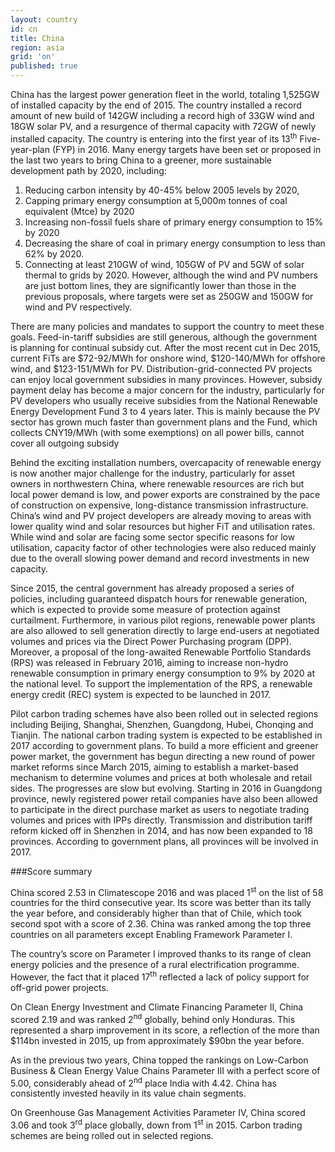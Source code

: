 ```yaml
---
layout: country
id: cn
title: China
region: asia
grid: 'on'
published: true
---
```

China has the largest power generation fleet in the world, totaling 1,525GW of installed capacity by the end of 2015. The country installed a record amount of new build of 142GW including a record high of 33GW wind and 18GW solar PV, and a resurgence of thermal capacity with 72GW of newly installed capacity. The country is entering into the first year of its 13<sup>th</sup> Five-year-plan (FYP) in 2016. Many energy targets have been set or proposed in the last two years to bring China to a greener, more sustainable development path by 2020, including:

1) Reducing carbon intensity by 40-45% below 2005 levels by 2020, 
2) Capping primary energy consumption at 5,000m tonnes of coal equivalent (Mtce) by 2020
3) Increasing non-fossil fuels share of primary energy consumption to 15% by 2020
4) Decreasing the share of coal in primary energy consumption to less than 62% by 2020.
5) Connecting at least 210GW of wind, 105GW of PV and 5GW of solar thermal to grids by 2020. However, although the wind and PV numbers are just bottom lines, they are significantly lower than those in the previous proposals, where targets were set as 250GW and 150GW for wind and PV respectively. 

There are many policies and mandates to support the country to meet these goals. Feed-in-tariff subsidies are still generous, although the government is planning for continual subsidy cut. After the most recent cut in Dec 2015, current FiTs are $72-92/MWh for onshore wind, $120-140/MWh for offshore wind, and $123-151/MWh for PV. Distribution-grid-connected PV projects can enjoy local government subsidies in many provinces. However, subsidy payment delay has become a major concern for the industry, particularly for PV developers who usually receive subsidies from the National Renewable Energy Development Fund 3 to 4 years later. This is mainly because the PV sector has grown much faster than government plans and the Fund, which collects CNY19/MWh (with some exemptions) on all power bills, cannot cover all outgoing subsidy

Behind the exciting installation numbers, overcapacity of renewable energy is now another major challenge for the industry, particularly for asset owners in northwestern China, where renewable resources are rich but local power demand is low, and power exports are constrained by the pace of construction on expensive, long-distance transmission infrastructure. China’s wind and PV project developers are already moving to areas with lower quality wind and solar resources but higher FiT and utilisation rates.
While wind and solar are facing some sector specific reasons for low utilisation, capacity factor of other technologies were also reduced mainly due to the overall slowing power demand and record investments in new capacity. 

Since 2015, the central government has already proposed a series of policies, including guaranteed dispatch hours for renewable generation, which is expected to provide some measure of protection against curtailment. Furthermore, in various pilot regions, renewable power plants are also allowed to sell generation directly to large end-users at negotiated volumes and prices via the Direct Power Purchasing program (DPP). Moreover, a proposal of the long-awaited Renewable Portfolio Standards (RPS) was released in February 2016, aiming to increase non-hydro renewable consumption in primary energy consumption to 9% by 2020 at the national level. To support the implementation of the RPS, a renewable energy credit (REC) system is expected to be launched in 2017. 

Pilot carbon trading schemes have also been rolled out in selected regions including Beijing, Shanghai, Shenzhen, Guangdong, Hubei, Chonqing and Tianjin. The national carbon trading system is expected to be established in 2017 according to government plans.
To build a more efficient and greener power market, the government has begun directing a new round of power market reforms since March 2015, aiming to establish a market-based mechanism to determine volumes and prices at both wholesale and retail sides. The progresses are slow but evolving. Starting in 2016 in Guangdong province, newly registered power retail companies have also been allowed to participate in the direct purchase market as users to negotiate trading volumes and prices with IPPs directly. Transmission and distribution tariff reform kicked off in Shenzhen in 2014, and has now been expanded to 18 provinces. According to government plans, all provinces will be involved in 2017.


###Score summary

China scored 2.53 in Climatescope 2016 and was placed 1<sup>st</sup> on the list of 58 countries for the third consecutive year. Its score was better than its tally the year before, and considerably higher than that of Chile, which took second spot with a score of 2.36. China was ranked among the top three countries on all parameters except Enabling Framework Parameter I.

The country’s score on Parameter I improved thanks to its range of clean energy policies and the presence of a rural electrification programme. However, the fact that it placed 17<sup>th</sup> reflected a lack of policy support for off-grid power projects. 

On Clean Energy Investment and Climate Financing Parameter II, China scored 2.19 and was ranked 2<sup>nd</sup> globally, behind only Honduras. This represented a sharp improvement in its score, a reflection of the more than $114bn invested in 2015, up from approximately $90bn the year before.

As in the previous two years, China topped the rankings on Low-Carbon Business & Clean Energy Value Chains Parameter III with a perfect score of 5.00, considerably ahead of 2<sup>nd</sup> place India with 4.42. China has consistently invested heavily in its value chain segments.

On Greenhouse Gas Management Activities Parameter IV, China scored 3.06 and took 3<sup>rd</sup> place globally, down from 1<sup>st</sup> in 2015. Carbon trading schemes are being rolled out in selected regions.


